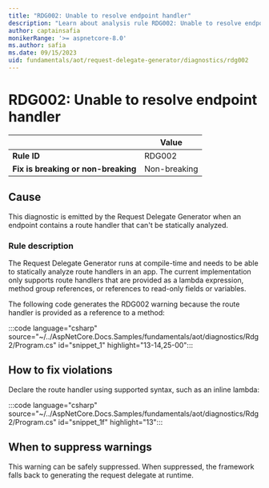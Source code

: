 ```yaml
---
title: "RDG002: Unable to resolve endpoint handler"
description: "Learn about analysis rule RDG002: Unable to resolve endpoint handler"
author: captainsafia
monikerRange: '>= aspnetcore-8.0'
ms.author: safia
ms.date: 09/15/2023
uid: fundamentals/aot/request-delegate-generator/diagnostics/rdg002
---
```

# RDG002: Unable to resolve endpoint handler

<!-- UPDATE 9.0 Activate after release and INCLUDE is updated

[!INCLUDE[](~/includes/not-latest-version.md)]

-->

|                                     | Value        |
| -                                   | -            |
| **Rule ID**                         | RDG002       |
| **Fix is breaking or non-breaking** | Non-breaking |

## Cause

This diagnostic is emitted by the Request Delegate Generator when an endpoint contains a route handler that can't be statically analyzed.

### Rule description

The Request Delegate Generator runs at compile-time and needs to be able to statically analyze route handlers in an app. The current implementation only supports route handlers that are provided as a lambda expression, method group references, or references to read-only fields or variables.

The following code generates the RDG002 warning because the route handler is provided as a reference to a method:

:::code language="csharp" source="~/../AspNetCore.Docs.Samples/fundamentals/aot/diagnostics/Rdg2/Program.cs" id="snippet_1" highlight="13-14,25-00":::

## How to fix violations

Declare the route handler using supported syntax, such as an inline lambda:

:::code language="csharp" source="~/../AspNetCore.Docs.Samples/fundamentals/aot/diagnostics/Rdg2/Program.cs" id="snippet_1f" highlight="13":::

## When to suppress warnings

This warning can be safely suppressed. When suppressed, the framework falls back to generating the request delegate at runtime.
